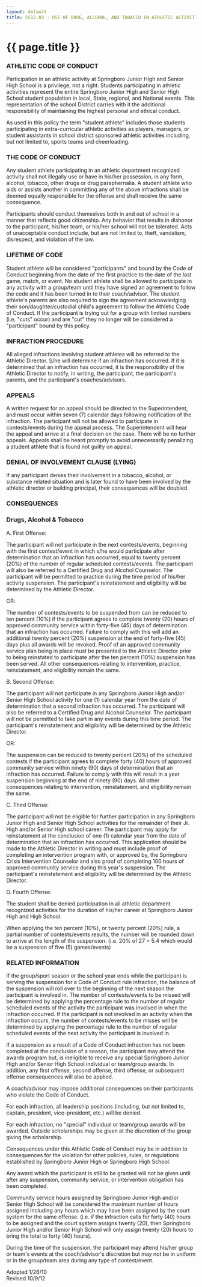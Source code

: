 ```yaml
---
layout: default
title: 5512.03 - USE OF DRUG, ALCOHOL, AND TOBACCO IN ATHLETIC ACTIVITIES
---
```


{{ page.title }}
================

### ATHLETIC CODE OF CONDUCT

Participation in an athletic activity at Springboro Junior High and
Senior High School is a privilege, not a right. Students participating
in athletic activities represent the entire Springboro Junior High and
Senior High School student population in local, State, regional, and
National events. This representation of the school District carries with
it the additional responsibility of maintaining the highest personal and
ethical conduct.

As used in this policy the term "student athlete" includes those
students participating in extra-curricular athletic activities as
players, managers, or student assistants in school district sponsored
athletic activities including, but not limited to, sports teams and
cheerleading.

### THE CODE OF CONDUCT

Any student athlete participating in an athletic department recognized
activity shall not illegally use or have in his/her possession, in any
form, alcohol, tobacco, other drugs or drug paraphernalia. A student
athlete who aids or assists another in committing any of the above
infractions shall be deemed equally responsible for the offense and
shall receive the same consequence.

Participants should conduct themselves both in and out of school in a
manner that reflects good citizenship. Any behavior that results in
dishonor to the participant, his/her team, or his/her school will not be
tolerated. Acts of unacceptable conduct include, but are not limited to,
theft, vandalism, disrespect, and violation of the law.

### LIFETIME OF CODE

Student athlete will be considered "participants" and bound by the Code
of Conduct beginning from the date of the first practice to the date of
the last game, match, or event. No student athlete shall be allowed to
participate in any activity with a group/team until they have signed an
agreement to follow the code and it has been turned in to their
coach/advisor. The student athlete's parents are also required to sign
the agreement acknowledging their son/daughter/custodial child's
agreement to follow the Athletic Code of Conduct. If the participant is
trying out for a group with limited numbers (i.e. "cuts" occur) and are
"cut" they no longer will be considered a "participant" bound by this
policy.

### INFRACTION PROCEDURE

All alleged infractions involving student athletes will be referred to
the Athletic Director. S/he will determine if an infraction has
occurred. If it is determined that an infraction has occurred, it is the
responsibility of the Athletic Director to notify, in writing, the
participant, the participant's parents, and the participant's
coaches/advisors.

### APPEALS

A written request for an appeal should be directed to the
Superintendent, and must occur within seven (7) calendar days following
notification of the infraction. The participant will not be allowed to
participate in contests/events during the appeal process. The
Superintendent will hear the appeal and arrive at a final decision on
the case. There will be no further appeals. Appeals shall be heard
promptly to avoid unnecessarily penalizing a student athlete that is
found not guilty on appeal.

### DENIAL OF INVOLVEMENT CLAUSE (LYING)

If any participant denies their involvement in a tobacco, alcohol, or
substance related situation and is later found to have been involved by
the athletic director or building principal, their consequences will be
doubled.

### CONSEQUENCES

### Drugs, Alcohol & Tobacco

A. First Offense:

The participant will not participate in the next contests/events,
beginning with the first contest/event in which s/he would participate
after determination that an infraction has occurred, equal to twenty
percent (20%) of the number of regular scheduled contests/events. The
participant will also be referred to a Certified Drug and Alcohol
Counselor. The participant will be permitted to practice during the time
period of his/her activity suspension. The participant's reinstatement
and eligibility will be determined by the Athletic Director.

OR:

The number of contests/events to be suspended from can be reduced to ten
percent (10%) if the participant agrees to complete twenty (20) hours of
approved community service within forty-five (45) days of determination
that an infraction has occurred. Failure to comply with this will add an
additional twenty percent (20%) suspension at the end of forty-five (45)
days plus all awards will be revoked. Proof of an approved community
service plan being in place must be presented to the Athletic Director
prior to being reinstated to participate after the ten percent (10%)
suspension has been served. All other consequences relating to
intervention, practice, reinstatement, and eligibility remain the same.

B. Second Offense:

The participant will not participate in any Springboro Junior High
and/or Senior High School activity for one (1) calendar year from the
date of determination that a second infraction has occurred. The
participant will also be referred to a Certified Drug and Alcohol
Counselor. The participant will not be permitted to take part in any
events during this time period. The participant's reinstatement and
eligibility will be determined by the Athletic Director.

OR:

The suspension can be reduced to twenty percent (20%) of the scheduled
contests if the participant agrees to complete forty (40) hours of
approved community service within ninety (90) days of determination that
an infraction has occurred. Failure to comply with this will result in a
year suspension beginning at the end of ninety (90) days. All other
consequences relating to intervention, reinstatement, and eligibility
remain the same.

C. Third Offense:

The participant will not be eligible for further participation in any
Springboro Junior High and Senior High School activities for the
remainder of their Jr. High and/or Senior High school career. The
participant may apply for reinstatement at the conclusion of one (1)
calendar year from the date of determination that an infraction has
occurred. This application should be made to the Athletic Director in
writing and must include proof of completing an intervention program
with, or approved by, the Springboro Crisis Intervention Counselor and
also proof of completing 100 hours of approved community service during
this year's suspension. The participant's reinstatement and eligibility
will be determined by the Athletic Director.

D. Fourth Offense:

The student shall be denied participation in all athletic department
recognized activities for the duration of his/her career at Springboro
Junior High and High School.

When applying the ten percent (10%), or twenty percent (20%) rule, a
partial number of contests/events results, the number will be rounded
down to arrive at the length of the suspension. (i.e. 20% of 27 = 5.4
which would be a suspension of five (5) games/events)

### RELATED INFORMATION

If the group/sport season or the school year ends while the participant
is serving the suspension for a Code of Conduct rule infraction, the
balance of the suspension will roll over to the beginning of the next
season the participant is involved in. The number of contests/events to
be missed will be determined by applying the percentage rule to the
number of regular scheduled events of the activity the participant was
involved in when the infraction occurred. If the participant is not
involved in an activity when the infraction occurs, the number of
contests/events to be misses will be determined by applying the
percentage rule to the number of regular scheduled events of the next
activity the participant is involved in.

If a suspension as a result of a Code of Conduct infraction has not been
completed at the conclusion of a season, the participant may attend the
awards program but, is ineligible to receive any special Springboro
Junior High and/or Senior High School individual or team/group awards.
In addition, any first offense, second offense, third offense, or
subsequent offense consequences will also be applied.

A coach/advisor may impose additional consequences on their participants
who violate the Code of Conduct.

For each infraction, all leadership positions (including, but not
limited to, captain, president, vice-president, etc.) will be denied.

For each infraction, no "special" individual or team/group awards will
be awarded. Outside scholarships may be given at the discretion of the
group giving the scholarship.

Consequences under this Athletic Code of Conduct may be in addition to
consequences for the violation for other policies, rules, or regulations
established by Springboro Junior High or Springboro High School.

Any award which the participant is still to be granted will not be given
until after any suspension, community service, or intervention
obligation has been completed.

Community service hours assigned by Springboro Junior High and/or Senior
High School will be considered the maximum number of hours assigned
including any hours which may have been assigned by the court system for
the same offense. (i.e. if the infraction calls for forty (40) hours to
be assigned and the court system assigns twenty (20), then Springboro
Junior High and/or Senior High School will only assign twenty (20) hours
to bring the total to forty (40) hours).

During the time of the suspension, the participant may attend his/her
group or team's events at the coach/advisor's discretion but may not be
in uniform or in the group/team area during any type of contest/event.

Adopted 1/26/10\
 Revised 10/9/12
